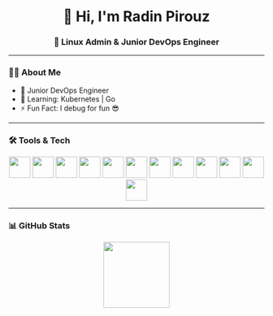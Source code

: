<h1 align="center">👋 Hi, I'm Radin Pirouz</h1>

<h3 align="center">🚀 Linux Admin & Junior DevOps Engineer</h3>

---

### 👨‍💻 About Me

- 🔭 Junior DevOps Engineer
- 🌱 Learning: Kubernetes | Go 
- ⚡ Fun Fact: I debug for fun 😎

---

### 🛠 Tools & Tech

<p align="center">
  <img src="https://cdn.jsdelivr.net/gh/devicons/devicon/icons/linux/linux-original.svg" width="42" />
  <img src="https://cdn.jsdelivr.net/gh/devicons/devicon/icons/bash/bash-original.svg" width="42" />
  <img src="https://cdn.jsdelivr.net/gh/devicons/devicon/icons/git/git-original.svg" width="42" />
  <img src="https://cdn.jsdelivr.net/gh/devicons/devicon/icons/ansible/ansible-original.svg" width="42" />
  <img src="https://cdn.jsdelivr.net/gh/devicons/devicon/icons/docker/docker-original.svg" width="42" />
  <img src="https://cdn.jsdelivr.net/gh/devicons/devicon/icons/kubernetes/kubernetes-plain.svg" width="42" />
  <img src="https://cdn.jsdelivr.net/gh/devicons/devicon/icons/nginx/nginx-original.svg" width="42" />
  <img src="https://cdn.jsdelivr.net/gh/devicons/devicon/icons/mariadb/mariadb-original.svg" width="42" />
  <img src="https://cdn.jsdelivr.net/gh/devicons/devicon/icons/lua/lua-original.svg" width="42" />
  <img src="https://cdn.jsdelivr.net/gh/devicons/devicon/icons/digitalocean/digitalocean-original.svg" width="42" />
  <img src="https://cdn.jsdelivr.net/gh/devicons/devicon/icons/arduino/arduino-original.svg" width="42" />
  <img src="https://cdn.jsdelivr.net/gh/devicons/devicon/icons/go/go-original-wordmark.svg" width="42" />
</p>

---

### 📊 GitHub Stats

<p align="center">
  <img src="https://streak-stats.demolab.com?user=radinpirouz&theme=dark&hide_border=true&border_radius=5" height="130" />
</p>

